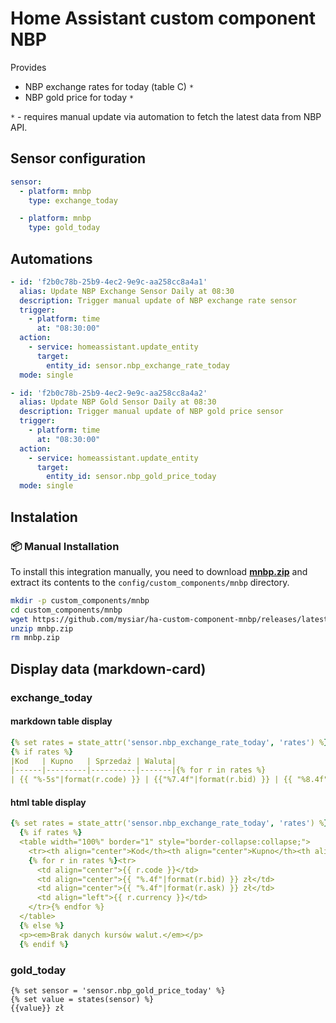 # Home Assistant custom component NBP

Provides
 - NBP exchange rates for today (table C) `*`
 - NBP gold price for today `*`

`*` - requires manual update via automation to fetch the latest data from NBP API.

## Sensor configuration

```yaml
sensor:
  - platform: mnbp
    type: exchange_today

  - platform: mnbp
    type: gold_today
```

## Automations

```yaml
- id: 'f2b0c78b-25b9-4ec2-9e9c-aa258cc8a4a1'
  alias: Update NBP Exchange Sensor Daily at 08:30
  description: Trigger manual update of NBP exchange rate sensor
  trigger:
    - platform: time
      at: "08:30:00"
  action:
    - service: homeassistant.update_entity
      target:
        entity_id: sensor.nbp_exchange_rate_today
  mode: single

- id: 'f2b0c78b-25b9-4ec2-9e9c-aa258cc8a4a2'
  alias: Update NBP Gold Sensor Daily at 08:30
  description: Trigger manual update of NBP gold price sensor
  trigger:
    - platform: time
      at: "08:30:00"
  action:
    - service: homeassistant.update_entity
      target:
        entity_id: sensor.nbp_gold_price_today
  mode: single
```

## Instalation
### 📦 Manual Installation

To install this integration manually, you need to download [**mnbp.zip**](https://github.com/mysiar/ha-custom-component-mnbp/releases/latest/download/mnbp.zip) and extract its contents to the `config/custom_components/mnbp` directory.


```bash
mkdir -p custom_components/mnbp
cd custom_components/mnbp
wget https://github.com/mysiar/ha-custom-component-mnbp/releases/latest/download/mnbp.zip
unzip mnbp.zip
rm mnbp.zip
```
## Display data (markdown-card)
### exchange_today

#### markdown table display
```yaml
{% set rates = state_attr('sensor.nbp_exchange_rate_today', 'rates') %} 
{% if rates %}
|Kod   | Kupno   | Sprzedaż | Waluta|
|------|---------|----------|-------|{% for r in rates %}
| {{ "%-5s"|format(r.code) }} | {{"%7.4f"|format(r.bid) }} | {{ "%8.4f"|format(r.ask) }} | {{ r.currency }} |{% endfor %} {% else %} _Brak danych kursów walut._ {% endif %}
```

#### html table display
```yaml
{% set rates = state_attr('sensor.nbp_exchange_rate_today', 'rates') %}
  {% if rates %}
  <table width="100%" border="1" style="border-collapse:collapse;">
    <tr><th align="center">Kod</th><th align="center">Kupno</th><th align="center">Sprzedaż</th><th align="center">Waluta</th></tr>
    {% for r in rates %}<tr>
      <td align="center">{{ r.code }}</td>
      <td align="center">{{ "%.4f"|format(r.bid) }} zł</td>
      <td align="center">{{ "%.4f"|format(r.ask) }} zł</td>
      <td align="left">{{ r.currency }}</td>
    </tr>{% endfor %}
  </table>
  {% else %}
  <p><em>Brak danych kursów walut.</em></p>
  {% endif %}
```
### gold_today

```
{% set sensor = 'sensor.nbp_gold_price_today' %}
{% set value = states(sensor) %}
{{value}} zł
```